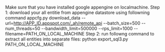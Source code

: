 Make sure that you have installed google appengine on localmachine. 
Step 1:
    download your all entitie from appengine datastore using followning command 
        appcfg.py download_data --url=http://APP_ID.appspot.com/_ah/remote_api --batch_size=500 --num_threads=50 --bandwidth_limit=500000 --rps_limit=1000 --filename=PATH_ON_LOCAL_MACHINE
Step 2:
    run followng command to extract all entities into separate files:
        python export_sql3.py PATH_ON_LOCAL_MACHINE
